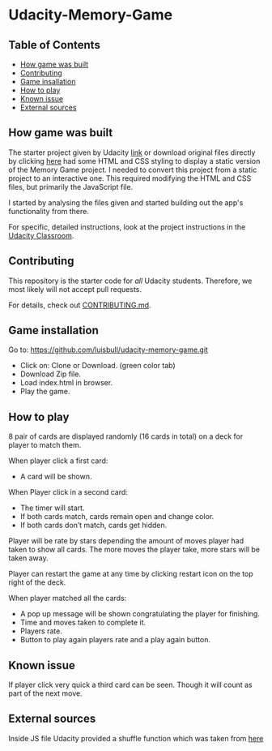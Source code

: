 # Udacity-Memory-Game


## Table of Contents

* [How game was built](#how-game-was-built)
* [Contributing](#contributing)
* [Game insallation](#game-installation)
* [How to play](#how-to-play)
* [Known issue](#known-issue)
* [External sources](#external-sources)

## How game was built

The starter project given by Udacity [link](https://github.com/udacity/fend-project-memory-game.git) or download original files directly by clicking [here](https://github.com/udacity/fend-project-memory-game/archive/master.zip) had some HTML and CSS styling to display a static version of the Memory Game project. I needed to convert this project from a static project to an interactive one. This required modifying the HTML and CSS files, but primarily the JavaScript file.

I started by analysing the files given and started building out the app's functionality from there.

For specific, detailed instructions, look at the project instructions in the [Udacity Classroom](https://classroom.udacity.com/me).

## Contributing

This repository is the starter code for _all_ Udacity students. Therefore, we most likely will not accept pull requests.

For details, check out [CONTRIBUTING.md](CONTRIBUTING.md).

## Game installation

Go to: https://github.com/luisbull/udacity-memory-game.git
  - Click on: Clone or Download.  (green color tab)
  - Download Zip file.
  - Load index.html in browser.
  - Play the game.

## How to play

8 pair of cards are displayed randomly (16 cards in total) on a deck for player to match them.

When player click a first card:
  - A card will be shown.

When Player click in a second card:
  - The timer will start.
  - If both cards match, cards remain open and change color.
  - If both cards don’t match, cards get hidden.

Player will be rate by stars depending the amount of moves player had taken to show all cards.  The more moves the player take, more stars will be taken away.

Player can restart the game at any time by clicking restart icon on the top right of the deck.

When player matched all the cards:
  - A pop up message will be shown congratulating the player for finishing.
  - Time and moves taken to complete it.
  - Players rate.
  - Button to play again players rate and a play again button.
  
## Known issue

If player click very quick a third card can be seen.  Though it will count as part of the next move.

## External sources

Inside JS file Udacity provided a shuffle function which was taken from [here](http://stackoverflow.com/a/2450976)
